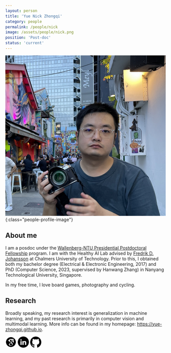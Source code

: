 ```yaml
---
layout: person
title: 'Yue Nick Zhongqi'
category: people
permalink: /people/nick
image: /assets/people/nick.png
position: 'Post-doc'
status: 'current'
---
```


![Nick](/assets/people/nick.png){:class="people-profile-image"}

## About me
I am a posdoc under the [Wallenberg-NTU Presidential Postdoctoral Fellowship](https://kaw.wallenberg.org/en/calls/wallenberg-foundation-postdoctoral-fellowships-nanyang-technological-university-singapore) program. I am with the Healthy AI Lab advised by [Fredrik D. Johansson](https://www.healthyai.se/people/fredrik) at Chalmers University of Technology.
Prior to this, I obtained both my bachelor degree (Electrical & Electronic Engineering, 2017) and PhD (Computer Science, 2023, supervised by Hanwang Zhang) in Nanyang Technological University, Singapore.

In my free time, I love board games, photography and cycling.

## Research
Broadly speaking, my research interest is generalization in machine learning, and my past research is primarily in computer vision and multimodal learning. More info can be found in my homepage: https://yue-zhongqi.github.io.

[<img src="/assets/socials/Google_scholar_black.png" width="35">](https://scholar.google.com/citations?user=7Iyz9ZYAAAAJ&hl=en)
[<img src="/assets/socials/LinkedIN_black.png" width="35">](https://www.linkedin.com/in/yue-zhongqi/)
[<img src="/assets/socials/Github_black.png" width="35">](https://github.com/yue-zhongqi)
